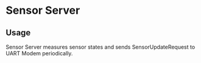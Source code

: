 # Sensor Server

## Usage
Sensor Server measures sensor states and sends SensorUpdateRequest to UART Modem periodically.
